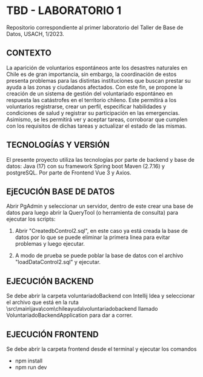 # TBD - LABORATORIO 1

 Repositorio correspondiente al primer laboratorio del Taller de Base de Datos, USACH, 1/2023.

## CONTEXTO 

 La aparición de voluntarios espontáneos ante los desastres naturales en Chile es de gran importancia, sin embargo, la coordinación de estos presenta problemas para las distintas instituciones que buscan prestar su ayuda a las zonas y ciudadanos afectados. Con este fin, se propone la creación de un sistema de gestión del voluntariado espontáneo en respuesta las catástrofes en el territorio chileno. Este permitirá a los voluntarios registrarse, crear un perfil, especificar habilidades y condiciones de salud y registrar su participación en las emergencias. Asimismo, se les permitirá ver y aceptar tareas, corroborar que cumplen con los requisitos de dichas tareas y actualizar el estado de las mismas.

## TECNOLOGÍAS Y VERSIÓN

 El presente proyecto utiliza las tecnologías por parte de backend y base de datos: Java (17) con su framework Spring boot Maven (2.7.16) y postgreSQL.
 Por parte de Frontend Vue 3 y Axios.

## EjECUCIÓN BASE DE DATOS

Abrir PgAdmin y seleccionar un servidor, dentro de este crear una base de datos para luego abrir la QueryTool (o herramienta de consulta) para ejecutar los scripts:

1. Abrir "CreatedbControl2.sql", en este caso ya está creada la base de datos por lo que se puede eliminar la primera linea para evitar problemas y luego ejecutar.

2. A modo de prueba se puede poblar la base de datos con el archivo "loadDataControl2.sql" y ejecutar.

## EJECUCIÓN BACKEND

Se debe abrir la carpeta voluntariadoBackend con Intellij Idea y seleccionar el archivo que está en la ruta \src\main\java\com\chileayuda\voluntariadobackend llamado VoluntariadoBackendApplication para dar a correr.

## EJECUCIÓN FRONTEND

Se debe abrir la carpeta frontend desde el terminal y ejecutar los comandos
- npm install
- npm run dev